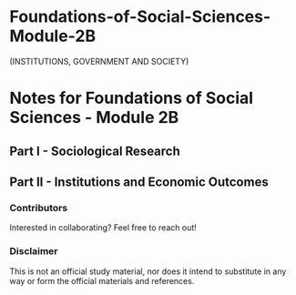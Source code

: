 # Foundations-of-Social-Sciences-Module-2B
(INSTITUTIONS, GOVERNMENT AND SOCIETY)
# Notes for Foundations of Social Sciences - Module 2B
## Part I - Sociological Research
## Part II - Institutions and Economic Outcomes

### Contributors
Interested in collaborating? Feel free to reach out! 
### Disclaimer
This is not an official study material, nor does it intend to substitute in any way or form the official materials and references.
